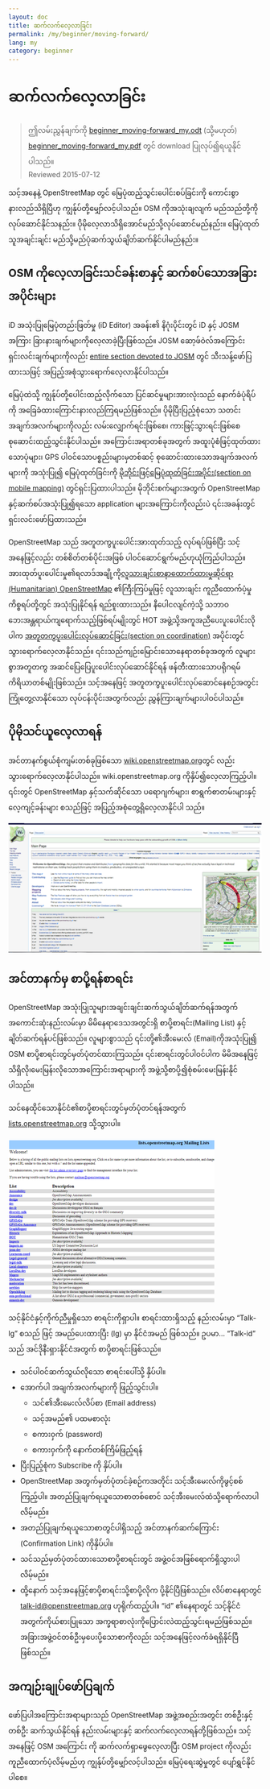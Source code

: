 ```yaml
---
layout: doc
title: ဆက်လက်လေ့လာခြင်း
permalink: /my/beginner/moving-forward/
lang: my
category: beginner
---
```


ဆက်လက်လေ့လာခြင်း
===============

> ဤလမ်းညွှန်ချက်ကို [beginner_moving-forward_my.odt](/files/beginner_moving-forward_my.odt) (သို့မဟုတ်)  [beginner_moving-forward_my.pdf](/files/beginner_moving-forward_my.pdf) တွင် download ပြုလုပ်၍ရယူနိုင်ပါသည်။  
> Reviewed 2015-07-12  

သင့်အနေနဲ့ OpenStreetMap တွင် မြေပုံထည့်သွင်းပေါင်းစပ်ခြင်းကို ကောင်းစွာနားလည်သိရှိပြီဟု ကျွန်ုပ်တို့မျှော်လင့်ပါသည်။ OSM ကိုအသုံးချလျက် မည်သည်တို့ကိုလုပ်ဆောင်နိုင်သနည်း။ ပိုမိုလေ့လာသိရှိအောင်မည်သို့လုပ်ဆောင်မည်နည်း။ မြေပုံထုတ်သူအချင်းချင်း မည်သို့မည်ပုံဆက်သွယ်ချိတ်ဆက်နိုင်ပါမည်နည်း။  

OSM ကိုလေ့လာခြင်းသင်ခန်းစာနှင့် ဆက်စပ်သောအခြားအပိုင်းများ
---------------------------

iD အသုံးပြုမြေပုံတည်းဖြတ်မှု (iD Editor) အခန်း၏ နိဂုံးပိုင်းတွင် iD နှင့် JOSM အကြား ခြားနားချက်များကိုလေ့လာခဲ့ပြီးဖြစ်သည်။ JOSM ဆော့ဖ်ဝဲလ်အကြောင်းရှင်းလင်းချက်များကိုလည်း [entire section devoted to JOSM](/my/josm/) တွင် သီးသန့်ဖော်ပြထားသဖြင့် အပြည့်အစုံသွားရောက်လေ့လာနိုင်ပါသည်။  

မြေပုံထဲသို့ ကျွန်ုပ်တို့ပေါင်းထည့်လိုက်သော ပြင်ဆင်မှုများအားလုံးသည် နောက်ခံပုံရိပ်ကို အခြေခံထားကြောင်းနားလည်ကြရမည်ဖြစ်သည်။ ပိုမိုပြီးပြည့်စုံသော သတင်းအချက်အလက်များကိုလည်း လမ်းလျှောက်ရင်းဖြစ်စေ၊ ကားဖြင့်သွားရင်းဖြစ်စေ စုဆောင်းထည့်သွင်းနိုင်ပါသည်။ အကြောင်းအရာတစ်ခုအတွက် အထူးပုံစံဖြင့်ထုတ်ထားသောပုံများ၊ GPS ပါဝင်သောပစ္စည်းများမှတစ်ဆင့် စုဆောင်းထားသောအချက်အလက်များကို အသုံးပြု၍ မြေပုံထုတ်ခြင်းကို [မိုဘိုင်းဖြင့်မြေပုံထုတ်ခြင်းအပိုင်း(section on mobile mapping)](/my/mobile-mapping/) တွင်ရှင်းပြထားပါသည်။ မိုဘိုင်းစက်များအတွက် OpenStreetMap နှင့်ဆက်စပ်အသုံးပြု၍ရသော application များအကြောင်းကိုလည်းပဲ ၎င်းအခန်းတွင်ရှင်းလင်းဖော်ပြထားသည်။  

OpenStreetMap သည် အတူတကွပူးပေါင်းအားထုတ်သည့် လုပ်ရပ်ဖြစ်ပြီး သင့်အနေဖြင့်လည်း တစ်စိတ်တစ်ပိုင်းအဖြစ် ပါဝင်ဆောင်ရွက်မည်ဟုယုံကြည်ပါသည်။ အားထုတ်ပူးပေါင်းမှု၏ရလာဒ်အချို့ကို[လူသားချင်းစာနာထောက်ထားမှုဆိုင်ရာ (Humanitarian) OpenStreetMap](http://hotosm.org) ၏ကြီးကြပ်မှုဖြင့် လူသားချင်း ကူညီထောက်ပံ့မှုကိစ္စရပ်တို့တွင် အသုံးပြုနိုင်ရန် ရည်စူးထားသည်။ နီပေါငလျင်ကဲ့သို့ သဘာဝဘေးအန္တရာယ်ကျရောက်သည့်ဖြစ်ရပ်မျိုးတွင် HOT အဖွဲ့သို့အကူအညီပေးပူးပေါင်းလိုပါက [အတူတကွပူးပေါင်းလုပ်ဆောင်ခြင်း(section on coordination)](/my/coordination/) အပိုင်းတွင် သွားရောက်လေ့လာနိုင်သည်။ ၎င်းသည်ကျဉ်းမြောင်းသောနေရာတစ်ခုအတွက် လူများစွာအတူတကွ အဆင်ပြေပြေပူးပေါင်းလုပ်ဆောင်နိုင်ရန် ဖန်တီးထားသောပရိုဂရမ်ကိရိယာတစ်မျိုးဖြစ်သည်။ သင့်အနေဖြင့် အတူတကွပူးပေါင်းလုပ်ဆောင်နေစဉ်အတွင်း ကြုံတွေ့လာနိုင်သော လုပ်ငန်းပိုင်းအတွက်လည်း ညွှန်ကြားချက်များပါဝင်ပါသည်။  


ပိုမိုသင်ယူလေ့လာရန်
----------

အင်တာနက်စွယ်စုံကျမ်းတစ်ခုဖြစ်သော [wiki.openstreetmap.org](http://wiki.openstreetmap.org/)တွင် လည်းသွားရောက်လေ့လာနိုင်ပါသည်။ wiki.openstreetmap.org ကိုနှိပ်၍လေ့လာကြည့်ပါ။ ၎င်းတွင် OpenStreetMap နှင့်သက်ဆိုင်သော ပရောဂျက်များ၊ စာရွက်စာတမ်းများနှင့် လေ့ကျင့်ခန်းများ စသည်ဖြင့် အပြည့်အစုံတွေ့ရှိလေ့လာနိုင်ပါ သည်။  

![Wiki][]

<!-- also more info on this site once it is prepared -->

အင်တာနက်မှ စာပို့ရန်စာရင်း
------------

OpenStreetMap အသုံးပြုသူများအချင်းချင်းဆက်သွယ်ချိတ်ဆက်ရန်အတွက် အကောင်းဆုံးနည်းလမ်းမှာ မိမိနေရာဒေသအတွင်းရှိ စာပို့စာရင်း(Mailing List) နှင့် ချိတ်ဆက်ရန်ပင်ဖြစ်သည်။ လူများစွာသည် ၎င်းတို့၏အီးမေးလ် (Email)ကိုအသုံးပြု၍ OSM စာပို့စာရင်းတွင်မှတ်ပုံတင်ထားကြသည်။ ၎င်းစာရင်းတွင်ပါဝင်ပါက မိမိအနေဖြင့်သိရှိလို၊မေးမြန်းလိုသောအကြောင်းအရာများကို အဖွဲ့သို့စာပို့၍စုံစမ်းမေးမြန်းနိုင်ပါသည်။   

သင်နေထိုင်သောနိုင်ငံ၏စာပို့စာရင်းတွင်မှတ်ပုံတင်ရန်အတွက် [lists.openstreetmap.org](http://lists.openstreetmap.org/) သို့သွားပါ။  

![Mailing list][]

သင့်နိုင်ငံနှင့်ကိုက်ညီမှုရှိသော စာရင်းကိုရှာပါ။ စာရင်းထားရှိသည့် နည်းလမ်းမှာ “Talk-lg”  စသည် ဖြင့် အမည်ပေးထားပြီး (lg) မှာ နိုင်ငံအမည် ဖြစ်သည်။   ဥပမာ… “Talk-id” သည် အင်ဒိုနီးရှားနိုင်ငံအတွက် စာပို့စာရင်းဖြစ်သည်။  

- သင်ပါဝင်ဆက်သွယ်လိုသော စာရင်းပေါ်သို့ နှိပ်ပါ။  
- အောက်ပါ အချက်အလက်များကို ဖြည့်သွင်းပါ။  
    + သင်၏အီးမေးလ်လိပ်စာ (Email address)  
    + သင့်အမည်၏ ပထမစာလုံး   
    + စကားဝှက် (password)  
    + စကားဝှက်ကို နောက်တစ်ကြိမ်ဖြည့်ရန်   
- ပြီးပြည့်စုံက  Subscribe ကို နှိပ်ပါ။
- OpenStreetMap အတွက်မှတ်ပုံတင်ခဲ့စဉ်ကအတိုင်း သင့်အီးမေးလ်ကိုဖွင့်စစ်ကြည့်ပါ။ အတည်ပြုချက်ရယူသောစာတစ်စောင် သင့်အီးမေးလ်ထံသို့ရောက်လာပါလိမ့်မည်။  
- အတည်ပြုချက်ရယူသောစာတွင်ပါရှိသည့် အင်တာနက်ဆက်ကြောင်း (Confirmation Link) ကိုနှိပ်ပါ။  
- သင်သည်မှတ်ပုံတင်ထားသောစာပို့စာရင်းတွင် အဖွဲ့ဝင်အဖြစ်ရောက်ရှိသွားပါလိမ့်မည်။  
- ထို့နောက် သင့်အနေဖြင့်စာပို့စာရင်းသို့စာပို့လိုက ပို့နိုင်ပြီဖြစ်သည်။ လိပ်စာနေရာတွင်  [talk-id@openstreetmap.org](mailto:talk-id@openstreetmap.org) ဟုရိုက်ထည့်ပါ။ “id” ၏နေရာတွင် သင့်နိုင်ငံအတွက်ကိုယ်စားပြုသော အက္ခရာစာလုံးကိုပြောင်းလဲထည့်သွင်းရမည်ဖြစ်သည်။ အခြားအဖွဲ့ဝင်တစ်ဦးမှပေးပို့သောစာကိုလည်း သင့်အနေဖြင့်လက်ခံရရှိနိုင်ပြီဖြစ်သည်။  

<!-- maybe expand and put this back later
MapOSMatic
----------

One such project is called MapOSMatic, which you can access through your
internet browser at [maposmatic.org](http://www.maposmatic.org/). This
is a simple tool for printing a map of any area you choose. It will
automatically create the map, along with a grid over the map, and an
index of locations that are included in the area.

![MapOSMatic][]
-->


အကျဉ်းချုပ်ဖော်ပြချက်
-------

ဖော်ပြပါအကြောင်းအရာများသည် OpenStreetMap အဖွဲ့အစည်းအတွင်း တစ်ဦးနှင့်တစ်ဦး ဆက်သွယ်နိုင်ရန် နည်းလမ်းများနှင့် ဆက်လက်လေ့လာရန်တို့ဖြစ်သည်။ သင့်အနေဖြင့် OSM အကြောင်း ကို ဆက်လက်ရှာဖွေလေ့လာပြီး OSM project ကိုလည်းကူညီထောက်ပံ့လိမ့်မည်ဟု ကျွန်ုပ်တို့မျှော်လင့်ပါသည်။ မြေပုံရေးဆွဲမှုတွင် ပျော်ရွှင်နိုင်ပါစေ။


[MapOSMatic]: /images/beginner/maposmatic-homepage.png
[Wiki]: /images/beginner/osm-wiki.png
[Mailing list]: /images/beginner/osm-mailing-lists.png